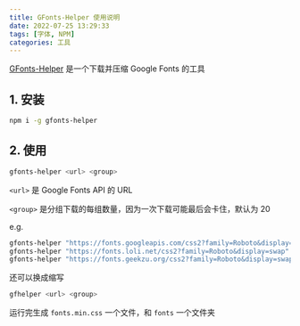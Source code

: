 ```yaml
---
title: GFonts-Helper 使用说明
date: 2022-07-25 13:29:33
tags: [字体, NPM]
categories: 工具
---
```


[GFonts-Helper](https://github.com/argvchs/gfonts-helper) 是一个下载并压缩 Google Fonts 的工具

<!-- more -->

## 1. 安装

```bash
npm i -g gfonts-helper
```

## 2. 使用

```bash
gfonts-helper <url> <group>
```

`<url>` 是 Google Fonts API 的 URL

`<group>` 是分组下载的每组数量，因为一次下载可能最后会卡住，默认为 20

e.g.

```bash
gfonts-helper "https://fonts.googleapis.com/css2?family=Roboto&display=swap"
gfonts-helper "https://fonts.loli.net/css2?family=Roboto&display=swap"
gfonts-helper "https://fonts.geekzu.org/css2?family=Roboto&display=swap"
```

还可以换成缩写

```bash
gfhelper <url> <group>
```

运行完生成 `fonts.min.css` 一个文件，和 `fonts` 一个文件夹

